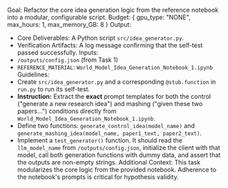 Goal: Refactor the core idea generation logic from the reference notebook into a modular, configurable script.
Budget: { gpu_type: "NONE", max_hours: 1, max_memory_GB: 8 }
Output:
- Core Deliverables: A Python script `src/idea_generator.py`.
- Verification Artifacts: A log message confirming that the self-test passed successfully.
Inputs:
- `/outputs/config.json` (from Task 1)
- `REFERENCE_MATERIAL`: `World_Model_Idea_Generation_Notebook_1.ipynb`
Guidelines:
- Create `src/idea_generator.py` and a corresponding `@stub.function` in `run.py` to run its self-test.
- **Instruction:** Extract the **exact** prompt templates for both the control ("generate a new research idea") and mashing ("given these two papers...") conditions directly from `World_Model_Idea_Generation_Notebook_1.ipynb`.
- Define two functions: `generate_control_idea(model_name)` and `generate_mashing_idea(model_name, paper1_text, paper2_text)`.
- Implement a `test_generator()` function. It should read the `llm_model_name` from `/outputs/config.json`, initialize the client with that model, call both generation functions with dummy data, and assert that the outputs are non-empty strings.
Additional Context: This task modularizes the core logic from the provided notebook. Adherence to the notebook's prompts is critical for hypothesis validity.